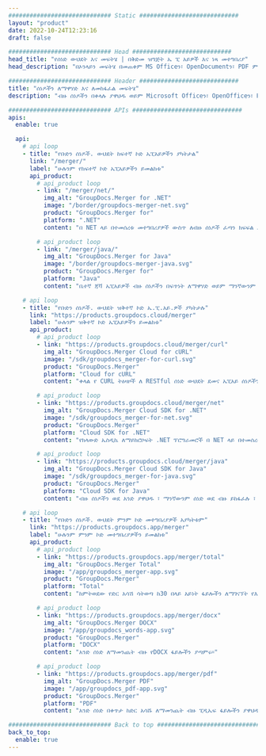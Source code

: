 ```yaml
---
############################# Static ############################
layout: "product"
date: 2022-10-24T12:23:16
draft: false

############################# Head ############################
head_title: "የሰነድ ውህደት እና መፍትሄ | በቅድመ ዝግጅት ኤ ፒ አይዎች እና ነጻ መተግበሪያ"
head_description: "በኦንላይን መፍትሄ በመጠቀም MS Officeን፣ OpenDocumentን፣ PDF ምስሎችን እና ሌሎች የፋይል ቅርጸቶችን አዋህድ እና ክፈል ወይም የመስመር ላይ ሰነድ ውህደት እና መከፋፈያ መተግበሪያን ተጠቀም።"

############################# Header ############################
title: "ሰነዶችን ለማዋሃድ እና ለመከፋፈል መፍትሄ"
description: "ብዙ ሰነዶችን በቀላሉ ያዋህዱ ወይም Microsoft Officeን፣ OpenOfficeን፣ PDF እና ሌሎች ሰነዶችን ወደ ገፆች ይከፋፍሏቸው።"

############################# APIs ###############################
apis:
  enable: true

  api:
    # api loop
    - title: "የቡድን ሰነዶች. ውህደት ከፍተኛ ኮድ ኤፒአይዎችን ያካትታል"
      link: "/merger/"
      label: "ሁሉንም የከፍተኛ ኮድ ኤፒአይዎችን ይመልከቱ"
      api_product:
        # api_product loop
        - link: "/merger/net/"
          img_alt: "GroupDocs.Merger for .NET"
          image: "/border/groupdocs-merger-net.svg"
          product: "GroupDocs.Merger for"
          platform: ".NET"
          content: "በ NET ላይ በተመሰረቱ መተግበሪያዎች ውስጥ ለብዙ ሰነዶች ፈጣን ክፍፍል እና ውህደት ባህሪን ለመተግበር የሚያግዝዎት በPremise APIs ላይ።"

        # api_product loop
        - link: "/merger/java/"
          img_alt: "GroupDocs.Merger for Java"
          image: "/border/groupdocs-merger-java.svg"
          product: "GroupDocs.Merger for"
          platform: "Java"
          content: "ቤተኛ ጃቫ ኤፒአይዎች ብዙ ሰነዶችን በፍጥነት ለማዋሃድ ወይም ማንኛውንም ሰነድ በጃቫ በተመሰረቱ መተግበሪያዎችዎ ውስጥ ወደ ገፆች ለመከፋፈል።"

    # api loop
    - title: "የቡድን ሰነዶች. ውህደት ዝቅተኛ ኮድ ኤ.ፒ.አይ.ዎች ያካትታሉ"
      link: "https://products.groupdocs.cloud/merger"
      label: "ሁሉንም ዝቅተኛ ኮድ ኤፒአይዎችን ይመልከቱ"
      api_product:
        # api_product loop
        - link: "https://products.groupdocs.cloud/merger/curl"
          img_alt: "GroupDocs.Merger Cloud for cURL"
          image: "/sdk/groupdocs_merger-for-curl.svg"
          product: "GroupDocs.Merger"
          platform: "Cloud for cURL"
          content: "ቀላል የ CURL ትዕዛዞች ለ RESTful ሰነድ ውህደት ደመና ኤፒአይ ሰነዶችን በማዋሃድ እና በተለያዩ የሚደገፉ ታዋቂ የሰነድ ቅርጸቶች መካከል እንዲከፋፈል።"

        # api_product loop
        - link: "https://products.groupdocs.cloud/merger/net"
          img_alt: "GroupDocs.Merger Cloud SDK for .NET"
          image: "/sdk/groupdocs_merger-for-net.svg"
          product: "GroupDocs.Merger"
          platform: "Cloud SDK for .NET"
          content: "የክላውድ ኤስዲኬ ለማይክሮሶፍት .NET ፕሮግራመሮች በ NET ላይ በተመሰረቱ አፕሊኬሽኖቻቸው ውስጥ ለብዙ ሰነዶች ፈጣን ውህደት እና መከፋፈል ባህሪን እንዲተገብሩ የሚያግዝ።"

        # api_product loop
        - link: "https://products.groupdocs.cloud/merger/java"
          img_alt: "GroupDocs.Merger Cloud SDK for Java"
          image: "/sdk/groupdocs_merger-for-java.svg"
          product: "GroupDocs.Merger"
          platform: "Cloud SDK for Java"
          content: "ብዙ ሰነዶችን ወደ አንድ ያዋህዱ ፣ ማንኛውንም ሰነድ ወደ ብዙ ይከፋፈሉ ፣ እንደገና ይዘዙ ፣ ይተኩ ወይም የገጽ አቀማመጥን በጃቫ መተግበሪያዎች ይለውጡ።"

    # api loop
    - title: "የቡድን ሰነዶች. ውህደት ምንም ኮድ መተግበሪያዎች አያካትቱም"
      link: "https://products.groupdocs.app/merger"
      label: "ሁሉንም ምንም ኮድ መተግበሪያዎችን ይመልከቱ"
      api_product:
        # api_product loop
        - link: "https://products.groupdocs.app/merger/total"
          img_alt: "GroupDocs.Merger Total"
          image: "/app/groupdocs_merger-app.svg"
          product: "GroupDocs.Merger"
          platform: "Total"
          content: "ከምትወደው የድር አሳሽ ሳትወጣ ከ30 በላይ አይነት ፋይሎችን ለማገናኘት የእኛን ነፃ የመስመር ላይ መተግበሪያ ሞክር።"

        # api_product loop
        - link: "https://products.groupdocs.app/merger/docx"
          img_alt: "GroupDocs.Merger DOCX"
          image: "/app/groupdocs_words-app.svg"
          product: "GroupDocs.Merger"
          platform: "DOCX"
          content: "አንድ ሰነድ ለማመንጨት ብዙ የDOCX ፋይሎችን ያጣምሩ።"

        # api_product loop
        - link: "https://products.groupdocs.app/merger/pdf"
          img_alt: "GroupDocs.Merger PDF"
          image: "/app/groupdocs_pdf-app.svg"
          product: "GroupDocs.Merger"
          platform: "PDF"
          content: "አንድ ሰነድ በቀጥታ ከድር አሳሹ ለማመንጨት ብዙ ፒዲኤፍ ፋይሎችን ያዋህዱ።"

############################# Back to top ###############################
back_to_top:
  enable: true
---
```

